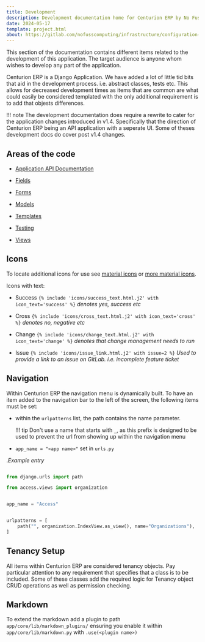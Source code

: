 ```yaml
---
title: Development
description: Development documentation home for Centurion ERP by No Fuss Computing
date: 2024-05-17
template: project.html
about: https://gitlab.com/nofusscomputing/infrastructure/configuration-management/centurion_erp
---
```


This section of the documentation contains different items related to the development of this application. The target audience is anyone whom wishes to develop any part of the application.

Centurion ERP is a Django Application. We have added a lot of little tid bits that aid in the development process. i.e. abstract classes, tests etc. This allows for decreased development times as items that are common are what could easily be considered templated with the only additional requirement is to add that objests differences.

!!! note
    The development documentation does require a rewrite to cater for the application changes introduced in v1.4. Specifically that the direction of Centurion ERP being an API application with a seperate UI. Some of theses development docs do cover post v1.4 changes.


## Areas of the code

- [Application API Documentation](./api/index.md)

- [Fields](./fields.md)

- [Forms](./forms.md)

- [Models](./models.md)

- [Templates](./templates.md)

- [Testing](./testing.md)

- [Views](./views.md)


## Icons

To locate additional icons for use see [material icons](https://fonts.google.com/icons) or [more material icons](https://pictogrammers.com/library/mdi/).

Icons with text:

- Success `{% include 'icons/success_text.html.j2' with icon_text='success' %}` _denotes yes, success etc_

- Cross `{% include 'icons/cross_text.html.j2' with icon_text='cross' %}` _denotes no, negative etc_

- Change `{% include 'icons/change_text.html.j2' with icon_text='change' %}` _denotes that change management needs to run_

- Issue `{% include 'icons/issue_link.html.j2' with issue=2 %}` _Used to provide a link to an issue on GitLab. i.e. incomplete feature ticket_


## Navigation

Within Centurion ERP the navigation menu is dynamically built. To have an item added to the navigation bar to the left of the screen, the following items must be set:

- within the `urlpatterns` list, the path contains the name parameter.

    !!! tip
        Don't use a name that starts with `_`, as this prefix is designed to be used to prevent the url from showing up within the navigation menu

- `app_name = "<app name>"` set in `urls.py`

._Example entry_

``` py title="urls.py"

from django.urls import path

from access.views import organization


app_name = "Access"


urlpatterns = [
    path("", organization.IndexView.as_view(), name="Organizations"),
]

```


## Tenancy Setup

All items within Centurion ERP are considered tenancy objects. Pay particular attention to any requirement that specifies that a class is to be included. Some of these classes add the required logic for Tenancy object CRUD operations as well as permission checking.


## Markdown

To extend the markdown add a plugin to path `app/core/lib/markdown_plugins/` ensuring you enable it within `app/core/lib/markdown.py` with `.use(<plugin name>)`
